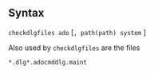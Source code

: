 ## Syntax

`checkdlgfiles ado` \[`, path(path) system` \]

Also used by `checkdlgfiles` are the files

`*.dlg*.adocmddlg.maint`
